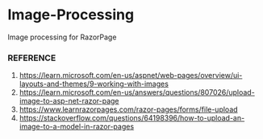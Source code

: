 # Image-Processing
Image processing for RazorPage

### REFERENCE

1. https://learn.microsoft.com/en-us/aspnet/web-pages/overview/ui-layouts-and-themes/9-working-with-images
2. https://learn.microsoft.com/en-us/answers/questions/807026/upload-image-to-asp-net-razor-page
3. https://www.learnrazorpages.com/razor-pages/forms/file-upload
4. https://stackoverflow.com/questions/64198396/how-to-upload-an-image-to-a-model-in-razor-pages
